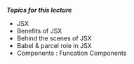 ***Topics for this lecture***

<ul>
    <li>JSX</li>
    <li>Benefits of JSX</li>
    <li>Behind the scenes of JSX</li>
    <li>Babel & parcel role in JSX</li>
    <li>Components : Funcation Components</li>
</ul>



